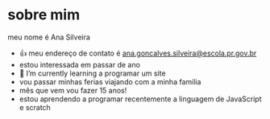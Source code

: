 # sobre mim 
meu nome é Ana Silveira 
- 👍 meu endereço de contato é ana.goncalves.silveira@escola.pr.gov.br        
- estou interessada em passar de ano  
- 🌱 I’m currently learning  a programar um site
-  vou passar minhas ferias viajando com a minha familia
-  mês que vem vou fazer 15 anos!
- estou aprendendo a programar recentemente a linguagem de JavaScript e scratch
